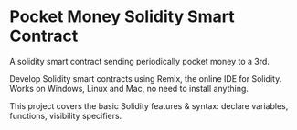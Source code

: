 # Pocket Money Solidity Smart Contract
A solidity smart contract sending periodically pocket money to a 3rd. 

Develop Solidity smart contracts using Remix, the online IDE for Solidity. Works on Windows, Linux and Mac, no need to install anything. 

This project covers the basic Solidity features & syntax: declare variables, functions, visibility specifiers. 
